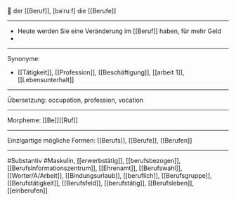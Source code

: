 🔵 der [[Beruf]], [bəˈruːf]
die [[Berufe]]


---
- Heute werden Sie eine Veränderung im [[Beruf]] haben, für mehr Geld
-

---
Synonyme:
- [[Tätigkeit]], [[Profession]], [[Beschäftigung]], [[arbeit 1]], [[Lebensunterhalt]]

---
Übersetzung: occupation, profession, vocation

---
Morpheme:
[[Be]][[Ruf]]

---
Einzigartige mögliche Formen: [[Berufs]], [[Berufe]], [[Berufen]]

---
#Substantiv #Maskulin, [[erwerbstätig]], [[berufsbezogen]], [[Berufsinformationszentrum]], [[Ehrenamt]], [[Berufswahl]], [[Worter/A/Arbeit]], [[Bindungsurlaub]], [[beruflich]], [[Berufsgruppe]], [[Berufstätigkeit]], [[Berufsfeld]], [[berufstätig]], [[Berufsleben]], [[einberufen]]